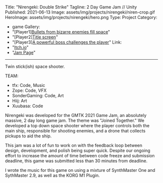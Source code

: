 ﻿Title: "Nirengeki: Double Strike"
Tagline:  2 Day Game Jam // Unity
Published: 2021-06-13
Image: assets/img/projects/nirengeki/niren-crop.gif
HeroImage: assets/img/projects/nirengeki/hero.png
Type: Project
Category: 
  - game
Gallery:
  - "[Player1][Bullets from bizarre enemies fill space](assets/img/projects/nirengeki/niren.gif)"
  - "[Player2][Title screen](assets/img/projects/nirengeki/title.png)"
  - "[Player3][A powerful boss challenges the player](assets/img/projects/nirengeki/boss.png)"
Link:
  - "[Itch.io](https://saltmonger.itch.io/nirgengeki)"
  - "[Jam Page](https://itch.io/jam/gmtk-2021)"
---
Twin stick(ish) space shooter.

TEAM:
-  tfx: Code, Music
- Zope: Code, VFX
- SonderGaming: Code, Art
- Hiij: Art
- Xuubasa: Code

Nirengeki was developed for the GMTK 2021 Game Jam, an absolutely massive, 2 day long game jam.  The theme was "Joined Together."  We developed a top down space shooter where the player controls both the main ship, responsible for shooting enemies, and a drone that collects pickups to aid the ship.

This jam was a lot of fun to work on with the feedback loop between design, development, and polish being super quick.  Despite our ongoing effort to increase the amount of time between code freeze and submission deadline, this game was submitted less than 30 minutes from deadline.

I wrote the music for this game on using a mixture of SynthMaster One and SythMaster 2.9, as well as the KORG M1 Plugin.
